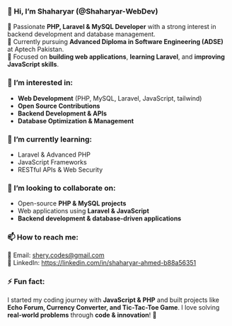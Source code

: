 ### 👋 Hi, I’m Shaharyar (@Shaharyar-WebDev)  
🔹 Passionate **PHP, Laravel & MySQL Developer** with a strong interest in backend development and database management.  
🔹 Currently pursuing **Advanced Diploma in Software Engineering (ADSE)** at Aptech Pakistan.  
🔹 Focused on **building web applications**, **learning Laravel**, and **improving JavaScript skills**.  

### 👀 I’m interested in:  
- **Web Development** (PHP, MySQL, Laravel, JavaScript, tailwind)  
- **Open Source Contributions**  
- **Backend Development & APIs**  
- **Database Optimization & Management**  

### 🌱 I’m currently learning:  
- Laravel & Advanced PHP  
- JavaScript Frameworks  
- RESTful APIs & Web Security  

### 💞️ I’m looking to collaborate on:  
- Open-source **PHP & MySQL projects**  
- Web applications using **Laravel & JavaScript**  
- **Backend development & database-driven applications**  

### 📫 How to reach me:  
📩 Email: shery.codes@gmail.com  
🔗 LinkedIn: https://linkedin.com/in/shaharyar-ahmed-b88a56351   

### ⚡ Fun fact:  
I started my coding journey with **JavaScript & PHP** and built projects like **Echo Forum, Currency Converter, and Tic-Tac-Toe Game**. I love solving **real-world problems** through **code & innovation**! 🚀  


<!---
Shaharyar-WebDev/Shaharyar-WebDev is a ✨ special ✨ repository because its `README.md` (this file) appears on your GitHub profile.
You can click the Preview link to take a look at your changes.
--->
